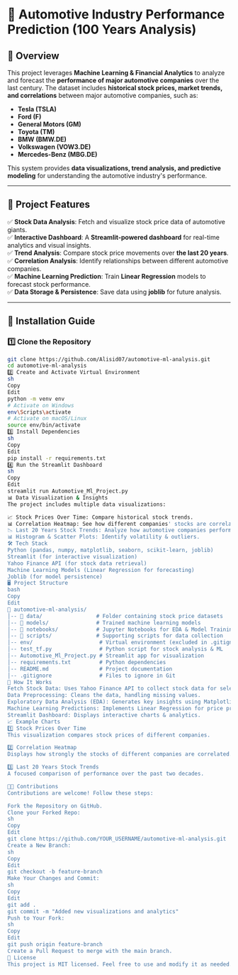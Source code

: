 # 🚗 Automotive Industry Performance Prediction (100 Years Analysis)

## 📌 Overview
This project leverages **Machine Learning & Financial Analytics** to analyze and forecast the **performance of major automotive companies** over the last century. The dataset includes **historical stock prices, market trends, and correlations** between major automotive companies, such as:

- **Tesla (TSLA)**
- **Ford (F)**
- **General Motors (GM)**
- **Toyota (TM)**
- **BMW (BMW.DE)**
- **Volkswagen (VOW3.DE)**
- **Mercedes-Benz (MBG.DE)**

This system provides **data visualizations, trend analysis, and predictive modeling** for understanding the automotive industry's performance.

---

## 🎯 **Project Features**
✅ **Stock Data Analysis**: Fetch and visualize stock price data of automotive giants.  
✅ **Interactive Dashboard**: A **Streamlit-powered dashboard** for real-time analytics and visual insights.  
✅ **Trend Analysis**: Compare stock price movements over **the last 20 years**.  
✅ **Correlation Analysis**: Identify relationships between different automotive companies.  
✅ **Machine Learning Prediction**: Train **Linear Regression** models to forecast stock performance.  
✅ **Data Storage & Persistence**: Save data using **joblib** for future analysis.  

---

## 🚀 **Installation Guide**
### **1️⃣ Clone the Repository**
```sh
git clone https://github.com/Alisid07/automotive-ml-analysis.git
cd automotive-ml-analysis
2️⃣ Create and Activate Virtual Environment
sh
Copy
Edit
python -m venv env
# Activate on Windows
env\Scripts\activate
# Activate on macOS/Linux
source env/bin/activate
3️⃣ Install Dependencies
sh
Copy
Edit
pip install -r requirements.txt
4️⃣ Run the Streamlit Dashboard
sh
Copy
Edit
streamlit run Automotive_Ml_Project.py
📊 Data Visualization & Insights
The project includes multiple data visualizations:

📈 Stock Prices Over Time: Compare historical stock trends.
📊 Correlation Heatmap: See how different companies' stocks are correlated.
📉 Last 20 Years Stock Trends: Analyze how automotive companies performed in the past two decades.
📊 Histogram & Scatter Plots: Identify volatility & outliers.
🛠 Tech Stack
Python (pandas, numpy, matplotlib, seaborn, scikit-learn, joblib)
Streamlit (for interactive visualization)
Yahoo Finance API (for stock data retrieval)
Machine Learning Models (Linear Regression for forecasting)
Joblib (for model persistence)
🖥️ Project Structure
bash
Copy
Edit
📂 automotive-ml-analysis/
│-- 📂 data/                 # Folder containing stock price datasets
│-- 📂 models/               # Trained machine learning models
│-- 📂 notebooks/            # Jupyter Notebooks for EDA & Model Training
│-- 📂 scripts/              # Supporting scripts for data collection
│-- env/                     # Virtual environment (excluded in .gitignore)
│-- test_tf.py               # Python script for stock analysis & ML
│-- Automotive_Ml_Project.py # Streamlit app for visualization
│-- requirements.txt         # Python dependencies
│-- README.md                # Project documentation
│-- .gitignore               # Files to ignore in Git
🔧 How It Works
Fetch Stock Data: Uses Yahoo Finance API to collect stock data for selected companies.
Data Preprocessing: Cleans the data, handling missing values.
Exploratory Data Analysis (EDA): Generates key insights using Matplotlib & Seaborn.
Machine Learning Predictions: Implements Linear Regression for price prediction.
Streamlit Dashboard: Displays interactive charts & analytics.
📈 Example Charts
1️⃣ Stock Prices Over Time
This visualization compares stock prices of different companies.

2️⃣ Correlation Heatmap
Displays how strongly the stocks of different companies are correlated.

3️⃣ Last 20 Years Stock Trends
A focused comparison of performance over the past two decades.

👨‍💻 Contributions
Contributions are welcome! Follow these steps:

Fork the Repository on GitHub.
Clone your Forked Repo:
sh
Copy
Edit
git clone https://github.com/YOUR_USERNAME/automotive-ml-analysis.git
Create a New Branch:
sh
Copy
Edit
git checkout -b feature-branch
Make Your Changes and Commit:
sh
Copy
Edit
git add .
git commit -m "Added new visualizations and analytics"
Push to Your Fork:
sh
Copy
Edit
git push origin feature-branch
Create a Pull Request to merge with the main branch.
📜 License
This project is MIT licensed. Feel free to use and modify it as needed.
